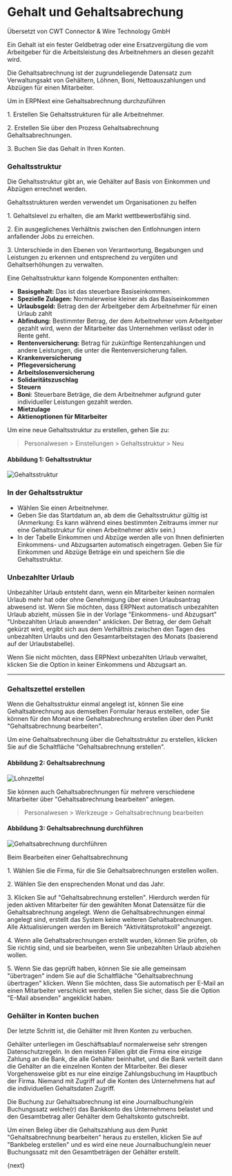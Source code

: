# Gehalt und Gehaltsabrechung

<span class="text-muted contributed-by">Übersetzt von CWT Connector & Wire Technology GmbH</span> 

Ein Gehalt ist ein fester Geldbetrag oder eine Ersatzvergütung die vom Arbeitgeber für die Arbeitsleistung des Arbeitnehmers an diesen gezahlt wird.

Die Gehaltsabrechnung ist der zugrundeliegende Datensatz zum Verwaltungsakt von Gehältern, Löhnen, Boni, Nettoauszahlungen und Abzügen für einen Mitarbeiter.

Um in ERPNext eine Gehaltsabrechnung durchzuführen

1\. Erstellen Sie Gehaltsstrukturen für alle Arbeitnehmer.

2\. Erstellen Sie über den Prozess Gehaltsabrechnung Gehaltsabrechnungen.

3\. Buchen Sie das Gehalt in Ihren Konten.

### Gehaltsstruktur

Die Gehaltsstruktur gibt an, wie Gehälter auf Basis von Einkommen und Abzügen errechnet werden.

Gehaltsstrukturen werden verwendet um Organisationen zu helfen

1\. Gehaltslevel zu erhalten, die am Markt wettbewerbsfähig sind.

2\. Ein ausgeglichenes Verhältnis zwischen den Entlohnungen intern anfallender Jobs zu erreichen.

3\. Unterschiede in den Ebenen von Verantwortung, Begabungen und Leistungen zu erkennen und entsprechend zu vergüten und Gehaltserhöhungen zu verwalten.

Eine Gehaltsstruktur kann folgende Komponenten enthalten:

* **Basisgehalt:** Das ist das steuerbare Basiseinkommen.
* **Spezielle Zulagen:** Normalerweise kleiner als das Basiseinkommen
* **Urlaubsgeld:** Betrag den der Arbeitgeber dem Arbeitnehmer für einen Urlaub zahlt
* **Abfindung:** Bestimmter Betrag, der dem Arbeitnehmer vom Arbeitgeber gezahlt wird, wenn der Mitarbeiter das Unternehmen verlässt oder in Rente geht.
* **Rentenversicherung:** Betrag für zukünftige Rentenzahlungen und andere Leistungen, die unter die Rentenversicherung fallen.
* **Krankenversicherung**
* **Pflegeversicherung**
* **Arbeitslosenversicherung**
* **Solidaritätszuschlag**
* **Steuern**
* **Boni**: Steuerbare Beträge, die dem Arbeitnehmer aufgrund guter individueller Leistungen gezahlt werden.
* **Mietzulage**
* **Aktienoptionen für Mitarbeiter**

Um eine neue Gehaltsstruktur zu erstellen, gehen Sie zu:

> Personalwesen > Einstellungen > Gehaltsstruktur > Neu

#### Abbildung 1: Gehaltsstruktur

<img class="screenshot" alt="Gehaltsstruktur" src="{{docs_base_url}}/assets/img/human-resources/salary-structure.png">

### In der Gehaltsstruktur

* Wählen Sie einen Arbeitnehmer.
* Geben Sie das Startdatum an, ab dem die Gehaltsstruktur gültig ist (Anmerkung: Es kann während eines bestimmten Zeitraums immer nur eine Gehaltsstruktur für einen Arbeitnehmer aktiv sein.)
* In der Tabelle Einkommen und Abzüge werden alle von Ihnen definierten Einkommens- und Abzugsarten automatisch eingetragen. Geben Sie für Einkommen und Abzüge Beträge ein und speichern Sie die Gehaltsstruktur.

### Unbezahlter Urlaub

Unbezahlter Urlaub entsteht dann, wenn ein Mitarbeiter keinen normalen Urlaub mehr hat oder ohne Genehmigung über einen Urlaubsantrag abwesend ist. Wenn Sie möchten, dass ERPNext automatisch unbezahlten Urlaub abzieht, müssen Sie in der Vorlage "Einkommens- und Abzugsart" "Unbezahlten Urlaub anwenden" anklicken. Der Betrag, der dem Gehalt gekürzt wird, ergibt sich aus dem Verhältnis zwischen den Tagen des unbezahlten Urlaubs und den Gesamtarbeitstagen des Monats (basierend auf der Urlaubstabelle).

Wenn Sie nicht möchten, dass ERPNext unbezahlten Urlaub verwaltet, klicken Sie die Option in keiner Einkommens und Abzugsart an.

* * *

### Gehaltszettel erstellen

Wenn die Gehaltsstruktur einmal angelegt ist, können Sie eine Gehaltsabrechnung aus demselben Formular heraus erstellen, oder Sie können für den Monat eine Gehaltsabrechnung erstellen über den Punkt "Gehaltsabrechnung bearbeiten".

Um eine Gehaltsabrechnung über die Gehaltsstruktur zu erstellen, klicken Sie auf die Schaltfläche "Gehaltsabrechnung erstellen".

#### Abbildung 2: Gehaltsabrechnung

<img class="screenshot" alt="Lohnzettel" src="{{docs_base_url}}/assets/img/human-resources/salary-slip.png">

Sie können auch Gehaltsabrechnungen für mehrere verschiedene Mitarbeiter über "Gehaltsabrechnung bearbeiten" anlegen.

> Personalwesen > Werkzeuge > Gehaltsabrechnung bearbeiten

#### Abbildung 3: Gehaltsabrechnung durchführen

<img class="screenshot" alt="Gehaltsabrechnung durchführen" src="{{docs_base_url}}/assets/img/human-resources/process-payroll.png">

Beim Bearbeiten einer Gehaltsabrechnung

1\. Wählen Sie die Firma, für die Sie Gehaltsabrechnungen erstellen wollen.

2\. Wählen Sie den ensprechenden Monat und das Jahr.

3\. Klicken Sie auf "Gehaltsabrechnung erstellen". Hierdurch werden für jeden aktiven Mitarbeiter für den gewählten Monat Datensätze für die Gehaltsabrechnung angelegt. Wenn die Gehaltsabrechnungen einmal angelegt sind, erstellt das System keine weiteren Gehaltsabrechnungen. Alle Aktualisierungen werden im Bereich "Aktivitätsprotokoll" angezeigt.

4\. Wenn alle Gehaltsabrechnungen erstellt wurden, können Sie prüfen, ob Sie richtig sind, und sie bearbeiten, wenn Sie unbezahlten Urlaub abziehen wollen.

5\. Wenn Sie das geprüft haben, können Sie sie alle gemeinsam "übertragen" indem Sie auf die Schaltfläche "Gehaltsabrechnung übertragen" klicken. Wenn Sie möchten, dass Sie automatisch per E-Mail an einen Mitarbeiter verschickt werden, stellen Sie sicher, dass Sie die Option "E-Mail absenden" angeklickt haben.

### Gehälter in Konten buchen

Der letzte Schritt ist, die Gehälter mit Ihren Konten zu verbuchen.

Gehälter unterliegen im Geschäftsablauf normalerweise sehr strengen Datenschutzregeln. In den meisten Fällen gibt die Firma eine einzige Zahlung an die Bank, die alle Gehälter beinhaltet, und die Bank verteilt dann die Gehälter an die einzelnen Konten der Mitarbeiter. Bei dieser Vorgehensweise gibt es nur eine einzige Zahlungsbuchung im Hauptbuch der Firma. Niemand mit Zugriff auf die Konten des Unternehmens hat auf die individuellen Gehaltsdaten Zugriff.

Die Buchung zur Gehaltsabrechnung ist eine Journalbuchung/ein Buchungssatz welche(r) das Bankkonto des Unternehmens belastet und den Gesamtbetrag aller Gehälter dem Gehaltskonto gutschreibt.

Um einen Beleg über die Gehaltszahlung aus dem Punkt "Gehaltsabrechnung bearbeiten" heraus zu erstellen, klicken Sie auf "Bankbeleg erstellen" und es wird eine neue Journalbuchung/ein neuer Buchungssatz  mit den Gesamtbeträgen der Gehälter erstellt.

{next}
